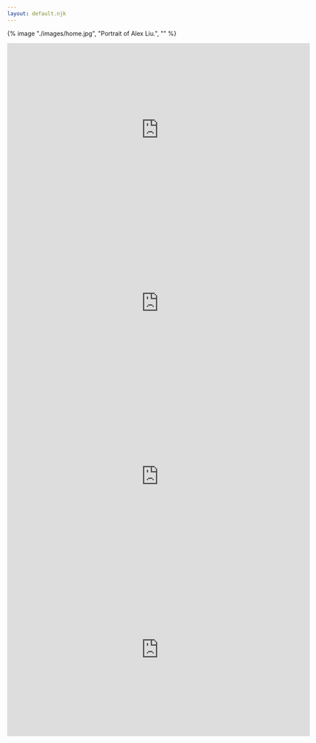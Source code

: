 ```yaml
---
layout: default.njk 
---
```

{% image "./images/home.jpg", "Portrait of Alex Liu.", "" %}

<iframe width="700" height="400" src="https://www.youtube.com/embed/NloZibqvdB8" title="YouTube video player" frameborder="0" allow="accelerometer; autoplay; clipboard-write; encrypted-media; gyroscope; picture-in-picture" allowfullscreen></iframe>

<iframe width="700" height="400" src="https://www.youtube.com/embed/1zBs9-kBOAU" title="YouTube video player" frameborder="0" allow="accelerometer; autoplay; clipboard-write; encrypted-media; gyroscope; picture-in-picture" allowfullscreen></iframe>

<iframe width="700" height="400" src="https://www.youtube.com/embed/1tFDdbiX6wI" title="YouTube video player" frameborder="0" allow="accelerometer; autoplay; clipboard-write; encrypted-media; gyroscope; picture-in-picture" allowfullscreen></iframe>

<iframe width="700" height="400" src="https://www.youtube.com/embed/5JecDiNqw0M" title="YouTube video player" frameborder="0" allow="accelerometer; autoplay; clipboard-write; encrypted-media; gyroscope; picture-in-picture" allowfullscreen></iframe>